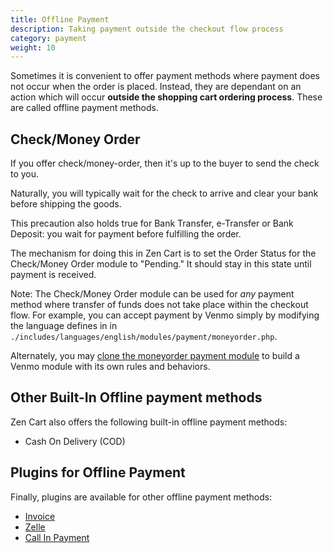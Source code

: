 ```yaml
---
title: Offline Payment
description: Taking payment outside the checkout flow process 
category: payment
weight: 10 
---
```


Sometimes it is convenient to offer payment methods where payment does not occur when the order is placed.  Instead, they are dependant on an action which will occur **outside the shopping cart ordering process**.    These are called offline payment methods. 

## Check/Money Order

If you offer check/money-order, then it's up to the buyer to send the check to you.  

Naturally, you will typically wait for the check to arrive and clear your bank before shipping the goods.  

This precaution also holds true for Bank Transfer, e-Transfer or Bank Deposit: you wait for payment before fulfilling the order.

The mechanism for doing this in Zen Cart is to set the Order Status for the Check/Money Order module to "Pending."  It should stay in this state until payment is received.  

Note: The Check/Money Order module can be used for *any* payment method where transfer of funds does not take place within the checkout flow.  For example, you can accept payment by Venmo simply by modifying the language defines in in `./includes/languages/english/modules/payment/moneyorder.php`.  

Alternately, you may [clone the moneyorder payment module](/dev/code/modules/clone_payment/) to build a Venmo module with its own rules and behaviors.

## Other Built-In Offline payment methods 

Zen Cart also offers the following built-in offline payment methods:

- Cash On Delivery (COD)

## Plugins for Offline Payment 

Finally, plugins are available for other offline payment methods: 

- [Invoice](https://www.zen-cart.com/downloads.php?do=file&id=131)
- [Zelle](https://www.zen-cart.com/downloads.php?do=file&id=2301)
- [Call In Payment](https://www.zen-cart.com/downloads.php?do=file&id=2388)

